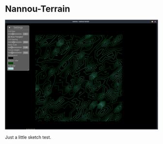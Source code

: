 Nannou-Terrain
==============

![alt text](resources/screenshot.png "Screenshot")


Just a little sketch test.
